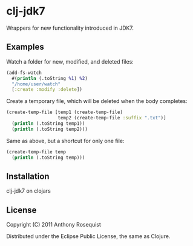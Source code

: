 # clj-jdk7

Wrappers for new functionality introduced in JDK7.

## Examples

Watch a folder for new, modified, and deleted files:

```clojure
(add-fs-watch
  #(println (.toString %1) %2)
  "/home/user/watch"
  [:create :modify :delete])
```

Create a temporary file, which will be deleted when the body completes:

```clojure
(create-temp-file [temp1 (create-temp-file)
                   temp2 (create-temp-file :suffix ".txt")]
  (println (.toString temp1))
  (println (.toString temp2)))
```

Same as above, but a shortcut for only one file:

```clojure
(create-temp-file temp
  (println (.toString temp)))
```

## Installation

clj-jdk7 on clojars

## License

Copyright (C) 2011 Anthony Rosequist

Distributed under the Eclipse Public License, the same as Clojure.
